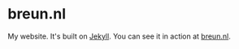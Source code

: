 breun.nl
========

My website. It's built on [Jekyll](http://jekyllrb.com). You can see it in action at [breun.nl](http://breun.nl).
